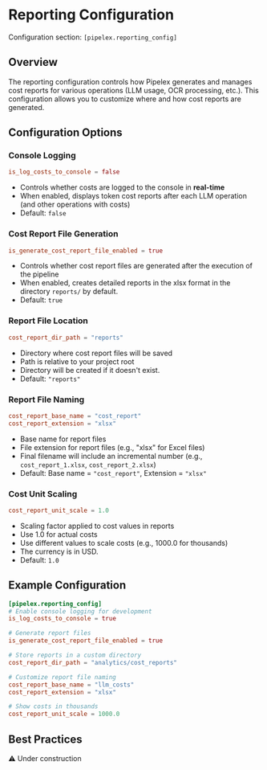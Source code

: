 # Reporting Configuration

Configuration section: `[pipelex.reporting_config]`

## Overview

The reporting configuration controls how Pipelex generates and manages cost reports for various operations (LLM usage, OCR processing, etc.). This configuration allows you to customize where and how cost reports are generated.

## Configuration Options

### Console Logging

```toml
is_log_costs_to_console = false
```

- Controls whether costs are logged to the console in **real-time**
- When enabled, displays token cost reports after each LLM operation (and other operations with costs)
- Default: `false`

### Cost Report File Generation

```toml
is_generate_cost_report_file_enabled = true
```

- Controls whether cost report files are generated after the execution of the pipeline
- When enabled, creates detailed reports in the xlsx format in the directory `reports/` by default.
- Default: `true`

### Report File Location

```toml
cost_report_dir_path = "reports"
```

- Directory where cost report files will be saved
- Path is relative to your project root
- Directory will be created if it doesn't exist.
- Default: `"reports"`

### Report File Naming

```toml
cost_report_base_name = "cost_report"
cost_report_extension = "xlsx"
```

- Base name for report files
- File extension for report files (e.g., "xlsx" for Excel files)
- Final filename will include an incremental number (e.g., `cost_report_1.xlsx`, `cost_report_2.xlsx`)
- Default: Base name = `"cost_report"`, Extension = `"xlsx"`

### Cost Unit Scaling

```toml
cost_report_unit_scale = 1.0
```

- Scaling factor applied to cost values in reports
- Use 1.0 for actual costs
- Use different values to scale costs (e.g., 1000.0 for thousands)
- The currency is in USD.
- Default: `1.0`

## Example Configuration

```toml
[pipelex.reporting_config]
# Enable console logging for development
is_log_costs_to_console = true

# Generate report files
is_generate_cost_report_file_enabled = true

# Store reports in a custom directory
cost_report_dir_path = "analytics/cost_reports"

# Customize report file naming
cost_report_base_name = "llm_costs"
cost_report_extension = "xlsx"

# Show costs in thousands
cost_report_unit_scale = 1000.0
```

## Best Practices

⚠️ Under construction

